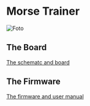 # Morse Trainer

![Foto](morse_trainer_kicad/images/morse_trainer.png)

## The Board
[The schematc and board](morse_trainer_kicad/Readme.md)

## The Firmware

[The firmware and user manual](morse_trainer_avr/Readme.md)



